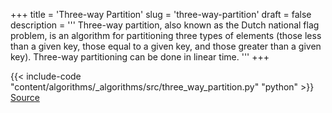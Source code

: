 +++
title = 'Three-way Partition'
slug = 'three-way-partition'
draft = false
description =  '''
Three-way partition, also known as the Dutch national flag problem, is an
algorithm for partitioning three types of elements (those less than a given
key, those equal to a given key, and those greater than a given key). Three-way
partitioning can be done in linear time.
'''
+++

{{< include-code "content/algorithms/_algorithms/src/three_way_partition.py" "python" >}}
[Source](https://github.com/grind-rip/algorithms/blob/master/src/three_way_partition.py)
